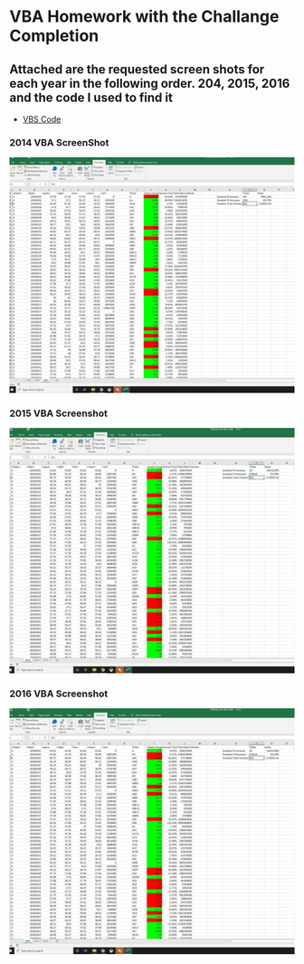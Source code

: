 # VBA Homework with the Challange Completion

## Attached are the requested screen shots for each year in the following order. 204, 2015, 2016 and the code I used to find it

* [VBS Code](https://github.com/alexcorona-25/UCI-Homework-Corona/blob/master/02_VBA-Challenge/VBA%20HomeWork.vbs)

### 2014 VBA ScreenShot
![2014 VBA](StockImages/Snip_2014.jpeg)

### 2015 VBA Screenshot
![2015 VBA](StockImages/Snip_2016.jpeg)

### 2016 VBA Screenshot
![2016 VBA](StockImages/snip_2016.jpeg)